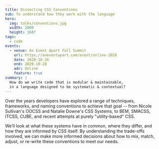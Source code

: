 ```yaml
---
title: Dissecting CSS Conventions
sub: To understand how they work with the language
hero:
  img: talks/conventions.jpg
  width: 2000
  height: 1687
tags:
  - code
events:
  - venue: An Event Apart Fall Summit
    url: https://aneventapart.com/event/online-1020
    date: 2020-10-26
    end: 2020-10-28
    adr: Online
    feature: true
summary: |
  How do we write code that is modular & maintainable,
  in a language designed to be systematic & contextual?
---
```


Over the years developers have explored a range of techniques,
frameworks, and naming conventions to achieve that goal --
from Nicole Sullivan's OOCSS and Natalie Downe's CSS Systems,
to BEM, SMACSS, ITCSS, CUBE,
and recent attempts at purely "utility-based" CSS.

We’ll look at what these systems have in common,
where they differ, and how they are informed by CSS itself.
By understanding the trade-offs involved,
we can make more informed decisions
about how to mix, match, adjust,
or re-write these conventions to meet our needs.
